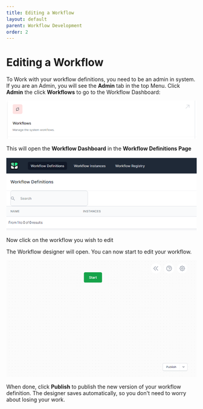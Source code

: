 ```yaml
---
title: Editing a Workflow
layout: default
parent: Workflow Development
order: 2
---
```


# Editing a Workflow

To Work with your workflow definitions, you need to be an admin in system. If you are an Admin, you will see the **Admin** tab in the top Menu. Click **Admin** the click **Workflows** to go to the Workflow Dashboard:

![](2023-02-02-09-48-20.png)

This will open the **Workflow Dashboard** in the **Workflow Definitions Page**

![](2023-02-02-09-49-23.png)

Now click on the workflow you wish to edit

The Workflow designer will open. You can now start to edit your workflow.

![](2023-02-02-09-55-25.png)

When done, click **Publish** to publish the new version of your workflow definition. The designer saves automatically, so you don't need to worry about losing your work.